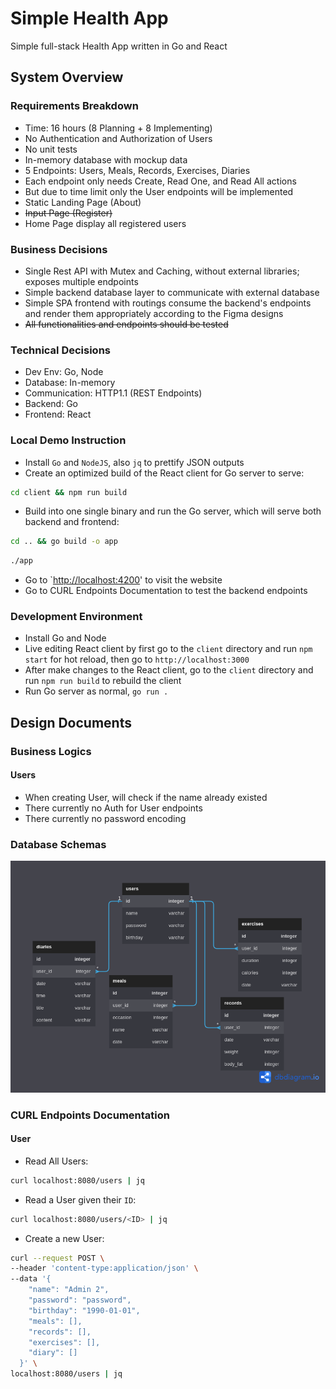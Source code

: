 # Simple Health App

Simple full-stack Health App written in Go and React

## System Overview

### Requirements Breakdown

- Time: 16 hours (8 Planning + 8 Implementing)
- No Authentication and Authorization of Users
- No unit tests
- In-memory database with mockup data
- 5 Endpoints: Users, Meals, Records, Exercises, Diaries
- Each endpoint only needs Create, Read One, and Read All actions
- But due to time limit only the User endpoints will be implemented
- Static Landing Page (About)
- ~~Input Page (Register)~~
- Home Page display all registered users

### Business Decisions

- Single Rest API with Mutex and Caching, without external libraries; exposes multiple endpoints
- Simple backend database layer to communicate with external database
- Simple SPA frontend with routings consume the backend's endpoints and render them appropriately according to the Figma designs
- ~~All functionalities and endpoints should be tested~~

### Technical Decisions

- Dev Env: Go, Node
- Database: In-memory
- Communication: HTTP1.1 (REST Endpoints)
- Backend: Go
- Frontend: React

### Local Demo Instruction

- Install `Go` and `NodeJS`, also `jq` to prettify JSON outputs
- Create an optimized build of the React client for Go server to serve:

```bash
cd client && npm run build
```

- Build into one single binary and run the Go server, which will serve both backend and frontend:

```bash
cd .. && go build -o app
```

```bash
./app
```

- Go to `<http://localhost:4200>' to visit the website
- Go to CURL Endpoints Documentation to test the backend endpoints

### Development Environment

- Install Go and Node
- Live editing React client by first go to the `client` directory and run `npm start` for hot reload, then go to `http://localhost:3000`
- After make changes to the React client, go to the `client` directory and run `npm run build` to rebuild the client
- Run Go server as normal, `go run .`

## Design Documents

### Business Logics

#### Users

- When creating User, will check if the name already existed
- There currently no Auth for User endpoints
- There currently no password encoding

### Database Schemas

![Database Schemas](./design/database/uml.png)

### CURL Endpoints Documentation

#### User

- Read All Users:

```bash
curl localhost:8080/users | jq
```

- Read a User given their `ID`:

```bash
curl localhost:8080/users/<ID> | jq
```

- Create a new User:

```bash
curl --request POST \
--header 'content-type:application/json' \
--data '{
    "name": "Admin 2",
    "password": "password",
    "birthday": "1990-01-01",
    "meals": [],
    "records": [],
    "exercises": [],
    "diary": []
  }' \
localhost:8080/users | jq
```

